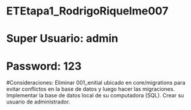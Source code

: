 # ETEtapa1_RodrigoRiquelme007

# Super Usuario: admin
# Password: 123

#Consideraciones:
Eliminar 001_enitial ubicado en core/migrations para evitar conflictos en la base de datos y luego hacer las migraciones.
Implementar la base de datos local de su computadora (SQL).
Crear su usuario de administrador.
